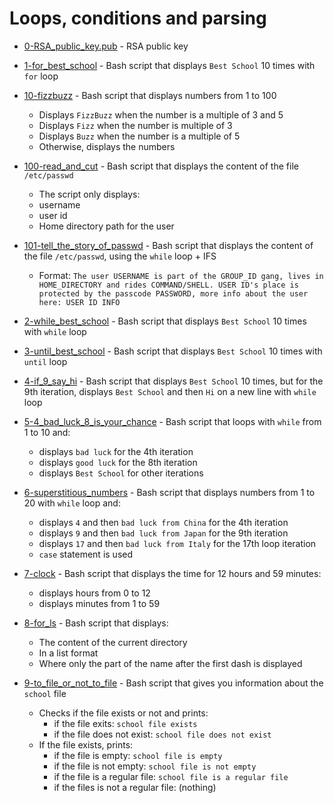 # Loops, conditions and parsing

- [0-RSA_public_key.pub](https://github.com/Montodel/alx-system_engineering-devops/blob/main/0x04-loops_conditions_and_parsing/0-RSA_public_key.pub) - RSA public key

- [1-for_best_school](https://github.com/Montodel\alx-system_engineering-devops/blob/main/0x04-loops_conditions_and_parsing/1-for_best_school) - Bash script that displays `Best School` 10 times with `for` loop

- [10-fizzbuzz](https://github.com/Montodel\alx-system_engineering-devops/blob/main/0x04-loops_conditions_and_parsing/10-fizzbuzz) - Bash script that displays numbers from 1 to 100
  - Displays `FizzBuzz` when the number is a multiple of 3 and 5
  - Displays `Fizz` when the number is multiple of 3
  - Displays `Buzz` when the number is a multiple of 5
  - Otherwise, displays the numbers

- [100-read_and_cut](https://github.com/Montodel\alx-system_engineering-devops/blob/main/0x04-loops_conditions_and_parsing/100-read_and_cut) - Bash script that displays the content of the file `/etc/passwd`
  - The script only displays:
  - username
  - user id
  - Home directory path for the user

- [101-tell_the_story_of_passwd](https://github.com/Montodel\alx-system_engineering-devops/blob/main/0x04-loops_conditions_and_parsing/101-tell_the_story_of_passwd) - Bash script that displays the content of the file `/etc/passwd`, using the `while` loop + IFS
  - Format: `The user USERNAME is part of the GROUP_ID gang, lives in HOME_DIRECTORY and rides COMMAND/SHELL. USER ID's place is protected by the passcode PASSWORD, more info about the user here: USER ID INFO`

- [2-while_best_school](https://github.com/Montodel\alx-system_engineering-devops/blob/main/0x04-loops_conditions_and_parsing/2-while_best_school) - Bash script that displays `Best School` 10 times with `while` loop

- [3-until_best_school](https://github.com/Montodel\alx-system_engineering-devops/blob/main/0x04-loops_conditions_and_parsing/3-until_best_school) - Bash script that displays `Best School` 10 times with `until` loop

- [4-if_9_say_hi](https://github.com/Montodel\alx-system_engineering-devops/blob/main/0x04-loops_conditions_and_parsing/4-if_9_say_hi) - Bash script that displays `Best School` 10 times, but for the 9th iteration, displays `Best School` and then `Hi` on a new line with `while` loop

- [5-4_bad_luck_8_is_your_chance](https://github.com/Montodel\alx-system_engineering-devops/blob/main/0x04-loops_conditions_and_parsing/5-4_bad_luck_8_is_your_chance) - Bash script that loops with `while` from 1 to 10 and:
   - displays `bad luck` for the 4th iteration
   - displays `good luck` for the 8th iteration
   - displays `Best School` for other iterations

- [6-superstitious_numbers](https://github.com/Montodel\alx-system_engineering-devops/blob/main/0x04-loops_conditions_and_parsing/6-superstitious_numbers) - Bash script that displays numbers from 1 to 20 with `while` loop and:
   - displays `4` and then `bad luck from China` for the 4th iteration
   - displays `9` and then `bad luck from Japan` for the 9th iteration
   - displays `17` and then `bad luck from Italy` for the 17th loop iteration
   - `case` statement is used

- [7-clock](https://github.com/Montodel\alx-system_engineering-devops/blob/main/0x04-loops_conditions_and_parsing/7-clock) - Bash script that displays the time for 12 hours and 59 minutes:
  - displays hours from 0 to 12
  - displays minutes from 1 to 59

- [8-for_ls](https://github.com/Montodel\alx-system_engineering-devops/blob/main/0x04-loops_conditions_and_parsing/8-for_ls) - Bash script that displays:
  - The content of the current directory
  - In a list format
  - Where only the part of the name after the first dash is displayed

- [9-to_file_or_not_to_file](https://github.com/Montodel\alx-system_engineering-devops/blob/main/0x04-loops_conditions_and_parsing/9-to_file_or_not_to_file) - Bash script that gives you information about the `school` file
  - Checks if the file exists or not and prints:
    - if the file exits: `school file exists`
    - if the file does not exist: `school file does not exist`
  - If the file exists, prints:
    - if the file is empty: `school file is empty`
    - if the file is not empty: `school file is not empty`
    - if the file is a regular file: `school file is a regular file`
    - if the files is not a regular file: (nothing)
